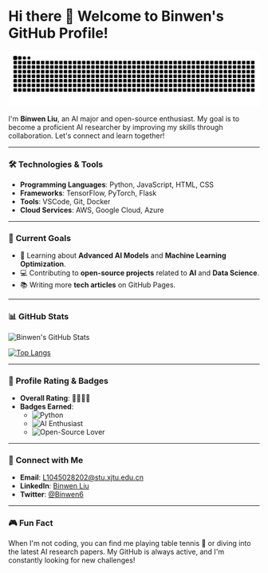 # Hi there 👋 Welcome to Binwen's GitHub Profile!

![Dynamic Snake Commit History](https://github.com/Binwen6/Binwen6/blob/output/github-contribution-grid-snake.svg)

I'm **Binwen Liu**, an AI major and open-source enthusiast. My goal is to become a proficient AI researcher by improving my skills through collaboration. Let's connect and learn together!

---

### 🛠️ **Technologies & Tools**
- **Programming Languages**: Python, JavaScript, HTML, CSS
- **Frameworks**: TensorFlow, PyTorch, Flask
- **Tools**: VSCode, Git, Docker
- **Cloud Services**: AWS, Google Cloud, Azure

---

### 🚀 **Current Goals**
- 🌱 Learning about **Advanced AI Models** and **Machine Learning Optimization**.
- 💻 Contributing to **open-source projects** related to **AI** and **Data Science**.
- 📚 Writing more **tech articles** on GitHub Pages.

---

### 📊 **GitHub Stats**
![Binwen's GitHub Stats](https://github-readme-stats.vercel.app/api?username=Binwen6&show_icons=true&theme=radical)

[![Top Langs](https://github-readme-stats.vercel.app/api/top-langs/?username=Binwen6&layout=compact&theme=radical)](https://github.com/anuraghazra/github-readme-stats)

---

### 🎯 **Profile Rating & Badges**
- **Overall Rating**: 🌟🌟🌟🌟
- **Badges Earned**:
  - ![Python](https://img.shields.io/badge/-Python-3776AB?style=flat-square&logo=Python&logoColor=white)
  - ![AI Enthusiast](https://img.shields.io/badge/-AI%20Enthusiast-brightgreen?style=flat-square)
  - ![Open-Source Lover](https://img.shields.io/badge/-Open--Source%20Lover-blue?style=flat-square)

---

### 🔗 **Connect with Me**
- **Email**: L1045028202@stu.xjtu.edu.cn
- **LinkedIn**: [Binwen Liu](https://www.linkedin.com/in/binwenliu/)
- **Twitter**: [@Binwen6](https://twitter.com/Binwen6)

---

### 🎮 **Fun Fact**
When I'm not coding, you can find me playing table tennis 🎾 or diving into the latest AI research papers. My GitHub is always active, and I'm constantly looking for new challenges!
